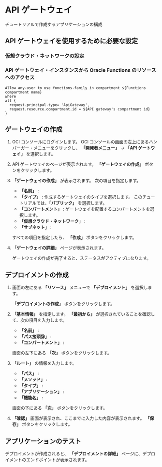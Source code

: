 # API ゲートウェイ

チュートリアルで作成するアプリケーションの構成

## API ゲートウェイを使用するために必要な設定

### 仮想クラウド・ネットワークの設定

### API ゲートウェイ・インスタンスから Oracle Functions のリソースへのアクセス

```text
Allow any-user to use functions-family in compartment ${Functions compartment name}
where
all {
  request.principal.type= 'ApiGateway',
  request.resource.compartment.id = ${API gateway's compartment id}
}
```

## ゲートウェイの作成

1.  OCI コンソールにログインします。
    OCI コンソールの画面の左上にあるハンバーガー・メニューをクリックし、 **「開発者メニュー」** → **「API ゲートウェイ」** を選択します。

1.  API ゲートウェイのページが表示されます。
    **「ゲートウェイの作成」** ボタンをクリックします。

1.  **「ゲートウェイの作成」** が表示されます。
    次の項目を指定します。

    - **「名前」** :
    - **「タイプ」** :
      作成するゲートウェイのタイプを選択します。
      このチュートリアルでは、**「パブリック」** を選択します。
    - **「コンパートメント」** :
      ゲートウェイを配置するコンパートメントを選択します。
    - **「仮想クラウド・ネットワーク」** :
    - **「サブネット」** :

    すべての項目を指定したら、 **「作成」** ボタンをクリックします。

1.  **「ゲートウェイの詳細」** ページが表示されます。

    ゲートウェイの作成が完了すると、ステータスがアクティブになります。

## デプロイメントの作成

1.  画面の左にある **「リソース」** メニューで **「デプロイメント」** を選択します。

    **「デプロイメントの作成」** ボタンをクリックします。

1.  **「基本情報」** を指定します。
    **「最初から」** が選択されていることを確認して、次の項目を入力します。

    - **「名前」** :
    - **「パス接頭辞」** :
    - **「コンパートメント」** :

    画面の左下にある **「次」** ボタンをクリックします。

1.  **「ルート」** の情報を入力します。

    - **「パス」** :
    - **「メソッド」** :
    - **「タイプ」** :
    - **「アプリケーション」** :
    - **「機能名」** :

    画面の下にある **「次」** ボタンをクリックします。

1.  **「確認」** 画面が表示され、ここまでに入力した内容が表示されます。
    **「保存」** ボタンをクリックします。

## アプリケーションのテスト

デプロイメントが作成されると、 **「デプロイメントの詳細」** ページに、デプロイメントのエンドポイントが表示されます。

<!-- Document Reference -->
[paasdocs_oraclefunctions]: https://oracle-japan.github.io/paasdocs/documents/faas/oraclefunctions/handson/getting-started/ "Oracle Functions ことはじめ"
